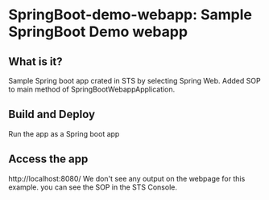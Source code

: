 # SpringBoot-demo-webapp: Sample SpringBoot Demo webapp

What is it?
-----------
Sample Spring boot app crated in STS by selecting Spring Web.
Added SOP to main method of SpringBootWebappApplication.

Build and Deploy
----------------
Run the app as a Spring boot app

Access the app
--------------
http://localhost:8080/
We don't see any output on the webpage for this example.
you can see the SOP in the STS Console.
